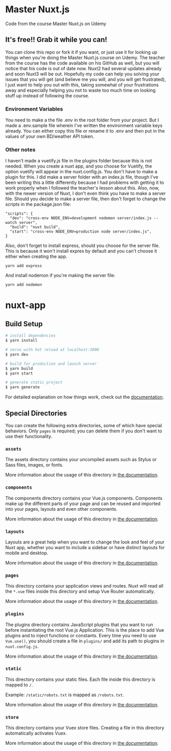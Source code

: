 # Master Nuxt.js

Code from the course Master Nuxt.js on Udemy

## It's free!! Grab it while you can!

You can clone this repo or fork it if you want, or just use it for looking up things when you're doing the Master Nuxt.js course on Udemy. The teacher from the course has the code available on his GitHub as well, but you will notice that his code is out of date now. Nuxt2 had several updates already and soon Nuxt3 will be out. Hopefully my code can help you solving your issues that you will get (and believe me you will, and you will get frustrated), I just want to help you out with this, taking somewhat of your frustrations away and especially helping you not to waste too much time on looking stuff up instead of following the course.

### Environment Variables

You need to make a the file .env in the root folder from your project.
But I made a .env.sample file wherein I've written the environment variable keys already.
You can either copy this file or rename it to .env and then put in the values of your own BD/weather API token.

### Other notes

I haven't made a vuetify.js file in the plugins folder because this is not needed.
When you create a nuxt app, and you choose for Vuetify, the option vuetify will appear in the nuxt.config.js.
You don't have to make a plugin for this.
I did make a server folder with an index.js file, though I've been writing this a little differently because I had problems with getting it to work properly when I followed the teacher's lesson about this. Also, now, with the newer version of Nuxt, I don't even think you have to make a server file. Should you decide to make a server file, then don't forget to change the scripts in the package.json file:

```
"scripts": {
  "dev": "cross-env NODE_ENV=development nodemon server/index.js --watch server",
  "build": "nuxt build",
  "start": "cross-env NODE_ENV=production node server/index.js",
}
```

Also, don't forget to install express, should you choose for the server file.
This is because it won't install expres by default and you can't choose it either when creating the app.

```
yarn add express
```

And install nodemon if you're making the server file:

```
yarn add nodemon
```

# nuxt-app

## Build Setup

```bash
# install dependencies
$ yarn install

# serve with hot reload at localhost:3000
$ yarn dev

# build for production and launch server
$ yarn build
$ yarn start

# generate static project
$ yarn generate
```

For detailed explanation on how things work, check out the [documentation](https://nuxtjs.org).

## Special Directories

You can create the following extra directories, some of which have special behaviors. Only `pages` is required; you can delete them if you don't want to use their functionality.

### `assets`

The assets directory contains your uncompiled assets such as Stylus or Sass files, images, or fonts.

More information about the usage of this directory in [the documentation](https://nuxtjs.org/docs/2.x/directory-structure/assets).

### `components`

The components directory contains your Vue.js components. Components make up the different parts of your page and can be reused and imported into your pages, layouts and even other components.

More information about the usage of this directory in [the documentation](https://nuxtjs.org/docs/2.x/directory-structure/components).

### `layouts`

Layouts are a great help when you want to change the look and feel of your Nuxt app, whether you want to include a sidebar or have distinct layouts for mobile and desktop.

More information about the usage of this directory in [the documentation](https://nuxtjs.org/docs/2.x/directory-structure/layouts).

### `pages`

This directory contains your application views and routes. Nuxt will read all the `*.vue` files inside this directory and setup Vue Router automatically.

More information about the usage of this directory in [the documentation](https://nuxtjs.org/docs/2.x/get-started/routing).

### `plugins`

The plugins directory contains JavaScript plugins that you want to run before instantiating the root Vue.js Application. This is the place to add Vue plugins and to inject functions or constants. Every time you need to use `Vue.use()`, you should create a file in `plugins/` and add its path to plugins in `nuxt.config.js`.

More information about the usage of this directory in [the documentation](https://nuxtjs.org/docs/2.x/directory-structure/plugins).

### `static`

This directory contains your static files. Each file inside this directory is mapped to `/`.

Example: `/static/robots.txt` is mapped as `/robots.txt`.

More information about the usage of this directory in [the documentation](https://nuxtjs.org/docs/2.x/directory-structure/static).

### `store`

This directory contains your Vuex store files. Creating a file in this directory automatically activates Vuex.

More information about the usage of this directory in [the documentation](https://nuxtjs.org/docs/2.x/directory-structure/store).
